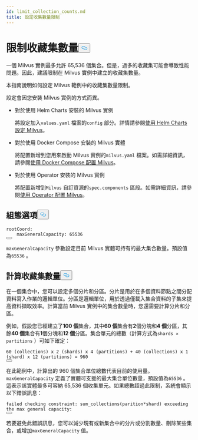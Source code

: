```yaml
---
id: limit_collection_counts.md
title: 設定收集數量限制
---
```

<h1 id="Limit-Collection-Counts" class="common-anchor-header">限制收藏集數量<button data-href="#Limit-Collection-Counts" class="anchor-icon" translate="no">
      <svg translate="no"
        aria-hidden="true"
        focusable="false"
        height="20"
        version="1.1"
        viewBox="0 0 16 16"
        width="16"
      >
        <path
          fill="#0092E4"
          fill-rule="evenodd"
          d="M4 9h1v1H4c-1.5 0-3-1.69-3-3.5S2.55 3 4 3h4c1.45 0 3 1.69 3 3.5 0 1.41-.91 2.72-2 3.25V8.59c.58-.45 1-1.27 1-2.09C10 5.22 8.98 4 8 4H4c-.98 0-2 1.22-2 2.5S3 9 4 9zm9-3h-1v1h1c1 0 2 1.22 2 2.5S13.98 12 13 12H9c-.98 0-2-1.22-2-2.5 0-.83.42-1.64 1-2.09V6.25c-1.09.53-2 1.84-2 3.25C6 11.31 7.55 13 9 13h4c1.45 0 3-1.69 3-3.5S14.5 6 13 6z"
        ></path>
      </svg>
    </button></h1><p>一個 Milvus 實例最多允許 65,536 個集合。但是，過多的收藏集可能會導致性能問題。因此，建議限制在 Milvus 實例中建立的收藏集數量。</p>
<p>本指南說明如何設定 Milvus 範例中的收藏集數量限制。</p>
<p>設定會因您安裝 Milvus 實例的方式而異。</p>
<ul>
<li><p>對於使用 Helm Charts 安裝的 Milvus 實例</p>
<p>將設定加入<code translate="no">values.yaml</code> 檔案的<code translate="no">config</code> 部分。詳情請參閱<a href="/docs/zh-hant/configure-helm.md">使用 Helm Charts 設定 Milvus</a>。</p></li>
<li><p>對於使用 Docker Compose 安裝的 Milvus 實體</p>
<p>將配置新增到您用來啟動 Milvus 實例的<code translate="no">milvus.yaml</code> 檔案。如需詳細資訊，請參閱<a href="/docs/zh-hant/configure-docker.md">使用 Docker Compose 配置 Milvus</a>。</p></li>
<li><p>對於使用 Operator 安裝的 Milvus 實例</p>
<p>將配置新增到<code translate="no">Milvus</code> 自訂資源的<code translate="no">spec.components</code> 區段。如需詳細資訊，請參閱<a href="/docs/zh-hant/configure_operator.md">使用 Operator 配置 Milvus</a>。</p></li>
</ul>
<h2 id="Configuration-options" class="common-anchor-header">組態選項<button data-href="#Configuration-options" class="anchor-icon" translate="no">
      <svg translate="no"
        aria-hidden="true"
        focusable="false"
        height="20"
        version="1.1"
        viewBox="0 0 16 16"
        width="16"
      >
        <path
          fill="#0092E4"
          fill-rule="evenodd"
          d="M4 9h1v1H4c-1.5 0-3-1.69-3-3.5S2.55 3 4 3h4c1.45 0 3 1.69 3 3.5 0 1.41-.91 2.72-2 3.25V8.59c.58-.45 1-1.27 1-2.09C10 5.22 8.98 4 8 4H4c-.98 0-2 1.22-2 2.5S3 9 4 9zm9-3h-1v1h1c1 0 2 1.22 2 2.5S13.98 12 13 12H9c-.98 0-2-1.22-2-2.5 0-.83.42-1.64 1-2.09V6.25c-1.09.53-2 1.84-2 3.25C6 11.31 7.55 13 9 13h4c1.45 0 3-1.69 3-3.5S14.5 6 13 6z"
        ></path>
      </svg>
    </button></h2><pre><code translate="no" class="language-yaml">rootCoord:
    maxGeneralCapacity: 65536
<button class="copy-code-btn"></button></code></pre>
<p><code translate="no">maxGeneralCapacity</code> 參數設定目前 Milvus 實體可持有的最大集合數量。預設值為<code translate="no">65536</code> 。</p>
<h2 id="Calculating-the-number-of-collections" class="common-anchor-header">計算收藏集數量<button data-href="#Calculating-the-number-of-collections" class="anchor-icon" translate="no">
      <svg translate="no"
        aria-hidden="true"
        focusable="false"
        height="20"
        version="1.1"
        viewBox="0 0 16 16"
        width="16"
      >
        <path
          fill="#0092E4"
          fill-rule="evenodd"
          d="M4 9h1v1H4c-1.5 0-3-1.69-3-3.5S2.55 3 4 3h4c1.45 0 3 1.69 3 3.5 0 1.41-.91 2.72-2 3.25V8.59c.58-.45 1-1.27 1-2.09C10 5.22 8.98 4 8 4H4c-.98 0-2 1.22-2 2.5S3 9 4 9zm9-3h-1v1h1c1 0 2 1.22 2 2.5S13.98 12 13 12H9c-.98 0-2-1.22-2-2.5 0-.83.42-1.64 1-2.09V6.25c-1.09.53-2 1.84-2 3.25C6 11.31 7.55 13 9 13h4c1.45 0 3-1.69 3-3.5S14.5 6 13 6z"
        ></path>
      </svg>
    </button></h2><p>在一個集合中，您可以設定多個分片和分區。分片是用於在多個資料節點之間分配資料寫入作業的邏輯單位。分區是邏輯單位，用於透過僅載入集合資料的子集來提高資料擷取效率。計算當前 Milvus 實例中的集合數量時，您還需要計算分片和分區。</p>
<p>例如，假設您已經建立了<strong>100 個</strong>集合，其中<strong>60 個</strong>集合有<strong>2</strong>個分塊和<strong>4 個</strong>分區，其餘<strong>40 個</strong>集合有<strong>1</strong>個分塊和<strong>12 個</strong>分區。集合單元的總數（計算方式為<code translate="no">shards × partitions</code> ）可如下確定：</p>
<pre><code translate="no">60 (collections) x 2 (shards) x 4 (partitions) + 40 (collections) x 1 (shard) x 12 (partitions) = 960
<button class="copy-code-btn"></button></code></pre>
<p>在此範例中，計算出的 960 個集合單位總數代表目前的使用量。<code translate="no">maxGeneralCapacity</code> 定義了實體可支援的最大集合單位數量，預設值為<code translate="no">65536</code> 。這表示該實體最多可容納 65,536 個收集單元。如果總數超過此限制，系統會顯示以下錯誤訊息：</p>
<pre><code translate="no" class="language-shell">failed checking constraint: sum_collections(parition*shard) exceeding the <span class="hljs-built_in">max</span> general capacity:
<button class="copy-code-btn"></button></code></pre>
<p>若要避免此錯誤訊息，您可以減少現有或新集合中的分片或分割數量、刪除某些集合，或增加<code translate="no">maxGeneralCapacity</code> 值。</p>
